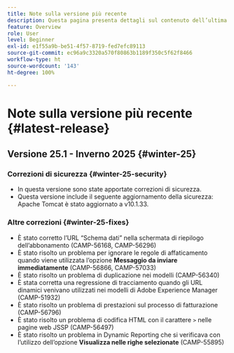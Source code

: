 ```yaml
---
title: Note sulla versione più recente
description: Questa pagina presenta dettagli sul contenuto dell’ultima versione Campaign Standard
feature: Overview
role: User
level: Beginner
exl-id: e1f55a9b-be51-4f57-8719-fed7efc89113
source-git-commit: ec96a9c3320a570f80863b1189f350c5f62f8466
workflow-type: ht
source-wordcount: '143'
ht-degree: 100%

---
```



# Note sulla versione più recente {#latest-release}

<!--
## Release notes {#e-new-release}


This section lists improvements and changes included in the next Campaign Standard release.

>[!CAUTION]
>
>This content is subject to changes without prior notice until the stage environments upgrade date. Learn more in the [Release planning page](../../rn/using/release-planning.md).

-->

## Versione 25.1 - Inverno 2025 {#winter-25}

### Correzioni di sicurezza {#winter-25-security}

* In questa versione sono state apportate correzioni di sicurezza.
* Questa versione include il seguente aggiornamento della sicurezza: Apache Tomcat è stato aggiornato a v10.1.33.

### Altre correzioni {#winter-25-fixes}


* È stato corretto l’URL “Schema dati” nella schermata di riepilogo dell’abbonamento (CAMP-56168, CAMP-56296)
* È stato risolto un problema per ignorare le regole di affaticamento quando viene utilizzata l’opzione **Messaggio da inviare immediatamente** (CAMP-56866, CAMP-57033)
* È stato risolto un problema di duplicazione nei modelli (CAMP-56340)
* È stata corretta una regressione di tracciamento quando gli URL dinamici venivano utilizzati nei modelli di Adobe Experience Manager (CAMP-51932)
* È stato risolto un problema di prestazioni sul processo di fatturazione (CAMP-56796)
* È stato risolto un problema di codifica HTML con il carattere `>` nelle pagine web JSSP (CAMP-56497)
* È stato risolto un problema in Dynamic Reporting che si verificava con l’utilizzo dell’opzione **Visualizza nelle righe selezionate** (CAMP-55895)

